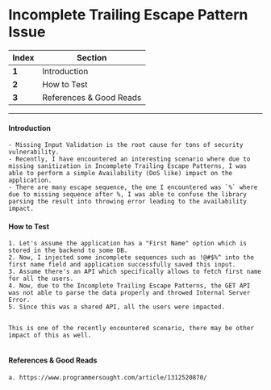 # Incomplete Trailing Escape Pattern Issue
Index | Section
--- | ---
**1** | Introduction
**2** | How to Test
**3** | References & Good Reads

___


#### Introduction
```
- Missing Input Validation is the root cause for tons of security vulnerability.
- Recently, I have encountered an interesting scenario where due to missing sanitization in Incomplete Trailing Escape Patterns, I was able to perform a simple Availability (DoS like) impact on the application. 
- There are many escape sequence, the one I encountered was `%` where due to missing sequence after %, I was able to confuse the library parsing the result into throwing error leading to the availability impact. 

```

#### How to Test
```
1. Let's assume the application has a "First Name" option which is stored in the backend to some DB.
2. Now, I injected some incomplete sequences such as !@#$%^ into the first name field and application successfully saved this input.
3. Assume there's an API which specifically allows to fetch first name for all the users.
4. Now, due to the Incomplete Trailing Escape Patterns, the GET API was not able to parse the data properly and throwed Internal Server Error.
5. Since this was a shared API, all the users were impacted. 


This is one of the recently encountered scenario, there may be other impact of this as well. 


```


#### References & Good Reads 

```
a. https://www.programmersought.com/article/1312520870/

```